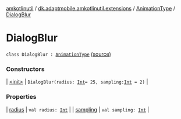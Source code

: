 [amkotlinutil](../../../index.md) / [dk.adaptmobile.amkotlinutil.extensions](../../index.md) / [AnimationType](../index.md) / [DialogBlur](./index.md)

# DialogBlur

`class DialogBlur : `[`AnimationType`](../index.md) [(source)](https://github.com/adaptmobile-organization/amkotlinutil/tree/master/amkotlinutil/src/main/java/dk/adaptmobile/amkotlinutil/extensions/ConductorExtensions.kt#L46)

### Constructors

| [&lt;init&gt;](-init-.md) | `DialogBlur(radius: `[`Int`](https://kotlinlang.org/api/latest/jvm/stdlib/kotlin/-int/index.html)` = 25, sampling: `[`Int`](https://kotlinlang.org/api/latest/jvm/stdlib/kotlin/-int/index.html)` = 2)` |

### Properties

| [radius](radius.md) | `val radius: `[`Int`](https://kotlinlang.org/api/latest/jvm/stdlib/kotlin/-int/index.html) |
| [sampling](sampling.md) | `val sampling: `[`Int`](https://kotlinlang.org/api/latest/jvm/stdlib/kotlin/-int/index.html) |

